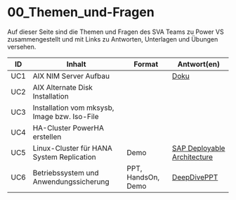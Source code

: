 # 00_Themen_und-Fragen
Auf dieser Seite sind die Themen und Fragen des SVA Teams zu Power VS zusammengestellt und mit Links zu Antworten, Unterlagen und Übungen versehen.

| ID  | Inhalt                                       | Format             | Antwort(en) |
| ----| -------------------------------------------- | ------------------ | ----------- |
| UC1 | AIX NIM Server Aufbau                        |                    | [Doku](https://cloud.ibm.com/docs/power-iaas?topic=power-iaas-provisioning-nim)            | 
| UC2 | AIX Alternate Disk Installation              | | |
| UC3 | Installation vom mksysb, Image bzw. Iso-File | | |
| UC4 | HA-Cluster PowerHA erstellen                 | | | 
| UC5 | Linux-Cluster für HANA System Replication    | Demo               | [SAP Deployable Architecture](https://cloud.ibm.com/catalog/architecture/deploy-arch-ibm-pvs-sap-9aa6135e-75d5-467e-9f4a-ac2a21c069b8-global) |  
| UC6 | Betriebssystem und Anwendungssicherung       | PPT, HandsOn, Demo | [DeepDivePPT](_materials/2025-04-17_SVA-PVSWorkshop_DeepDive_v12.pdf) |
